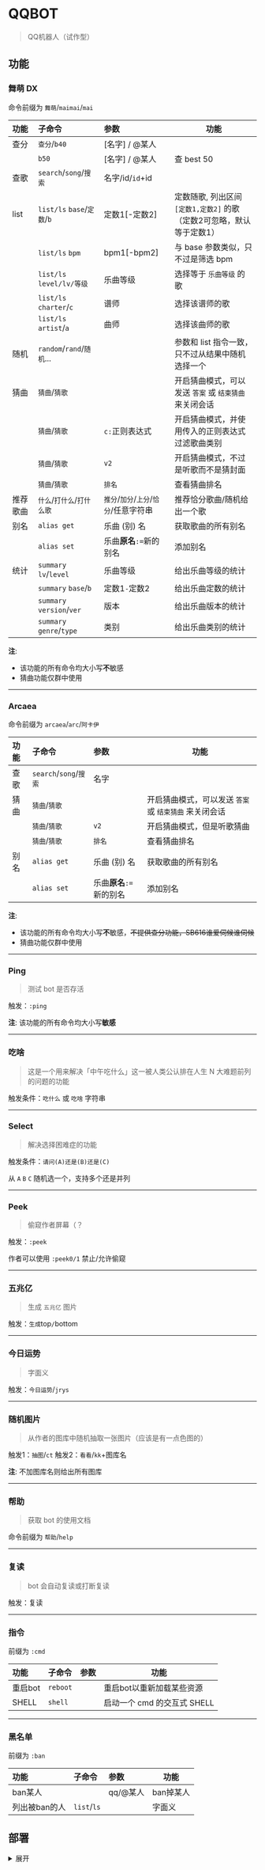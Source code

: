 # QQBOT

> QQ机器人（试作型）

## 功能

### 舞萌 DX

命令前缀为 `舞萌`/`maimai`/`mai`

| 功能   | 子命令                       | 参数                        | 功能                                              |
|:-----|:--------------------------|:--------------------------|-------------------------------------------------|
| 查分   | `查分`/`b40`                | [名字] / @某人                |                                                 |
|      | `b50`                     | [名字] / @某人                | 查 best 50                                       |
| 查歌   | `search`/`song`/`搜索`      | 名字/id/`id`+id             |                                                 | 
| list | `list/ls` `base`/`定数`/`b` | 定数1[-定数2]                 | 定数随歌, 列出区间 `[定数1,定数2]` 的歌 <br/>（定数2可忽略，默认等于定数1） |
|      | `list/ls` `bpm`           | bpm1[-bpm2]               | 与 base 参数类似，只不过是筛选 bpm                          |
|      | `list/ls` `level/lv/等级`   | 乐曲等级                      | 选择等于 `乐曲等级` 的歌                                  |
|      | `list/ls` `charter`/`c`   | 谱师                        | 选择该谱师的歌                                         |
|      | `list/ls` `artist`/`a`    | 曲师                        | 选择该曲师的歌                                         |
| 随机   | `random`/`rand`/`随机`...   |                           | 参数和 list 指令一致，只不过从结果中随机选择一个                     |
| 猜曲   | `猜曲`/`猜歌`                 |                           | 开启猜曲模式，可以发送 `答案` 或 `结束猜曲` 来关闭会话                 |
|      | `猜曲`/`猜歌`                 | `c:`正则表达式                 | 开启猜曲模式，并使用传入的正则表达式过滤歌曲类别                        |
|      | `猜曲`/`猜歌`                 | `v2`                      | 开启猜曲模式，不过是听歌而不是猜封面                              |
|      | `猜曲`/`猜歌`                 | `排名`                      | 查看猜曲排名                                          |
| 推荐歌曲 | `什么`/`打什么`/`打什么歌`         | `推分`/`加分`/`上分`/`恰分`/任意字符串 | 推荐恰分歌曲/随机给出一个歌                                  |
| 别名   | `alias get`               | 乐曲 (别) 名                  | 获取歌曲的所有别名                                       |
|      | `alias set`               | 乐曲**原名**`:=`新的别名          | 添加别名                                            |
| 统计   | `summary` `lv`/`level`    | 乐曲等级                      | 给出乐曲等级的统计                                       |
|      | `summary` `base`/`b`      | 定数1`-`定数2                 | 给出乐曲定数的统计                                       |
|      | `summary` `version`/`ver` | 版本                        | 给出乐曲版本的统计                                       |
|      | `summary` `genre`/`type`  | 类别                        | 给出乐曲类别的统计                                       |

**注**: 
- 该功能的所有命令均大小写**不**敏感
- 猜曲功能仅群中使用

---

### Arcaea


命令前缀为 `arcaea`/`arc`/`阿卡伊`

| 功能  | 子命令                  | 参数                | 功能                              |
|:----|:---------------------|:------------------|---------------------------------|
| 查歌  | `search`/`song`/`搜索` | 名字                |                                 | 
| 猜曲  | `猜曲`/`猜歌`            |                   | 开启猜曲模式，可以发送 `答案` 或 `结束猜曲` 来关闭会话 |
|     | `猜曲`/`猜歌`            | `v2`              | 开启猜曲模式，但是听歌猜曲                   |
|     | `猜曲`/`猜歌`            | `排名`              | 查看猜曲排名                          |
| 别名  | `alias get`          | 乐曲 (别) 名          | 获取歌曲的所有别名                       |
|     | `alias set`          | 乐曲**原名**`:=`新的别名  | 添加别名                            |

**注**: 
- 该功能的所有命令均大小写**不**敏感，~~不提供查分功能，SB616谁爱伺候谁伺候~~
- 猜曲功能仅群中使用

---

### Ping

> 测试 bot 是否存活

  触发：`:ping`

**注**: 该功能的所有命令均大小写**敏感**

---

### 吃啥

> 这是一个用来解决「中午吃什么」这一被人类公认排在人生 N 大难题前列的问题的功能

触发条件：`吃什么` 或 `吃啥` 字符串

---

### Select

> 解决选择困难症的功能

触发条件：`请问(A)还是(B)还是(C)`

从 `A` `B` `C` 随机选一个，支持多个还是并列

---

### Peek

> 偷窥作者屏幕（？

触发：`:peek`

作者可以使用 `:peek0/1` 禁止/允许偷窥

---

### 五兆亿

> 生成 `五兆亿` 图片

触发：`生成`top`/`bottom

---

### 今日运势

> 字面义

触发：`今日运势`/`jrys`

---

### 随机图片

> 从作者的图库中随机抽取一张图片（应该是有一点色图的）

触发1：`抽图`/`ct`
触发2：`看看`/`kk`+图库名

**注**: 不加图库名则给出所有图库

---

### 帮助

> 获取 bot 的使用文档

命令前缀为 `帮助`/`help`

---

### 复读

> bot 会自动复读或打断复读

触发：复读

---

### 指令

前缀为 `:cmd`

| 功能     | 子命令      | 参数  | 功能                  |
|:-------|:---------|:----|---------------------|
| 重启bot  | `reboot` |     | 重启bot以重新加载某些资源      |
| SHELL  | `shell`  |     | 启动一个 cmd 的交互式 SHELL |

---

### 黑名单

前缀为 `:ban`

| 功能        | 子命令          | 参数         | 功能     |
|:----------|:-------------|:-----------|--------|
| ban某人     |              | qq/@某人     | ban掉某人 |
| 列出被ban的人  | `list`/`ls`  |            | 字面义    |

## 部署

<details>
<summary> 展开 </summary>

1. 部署 mcl
2. 在 mcl 里登陆 bot
3. 改 App.config
4. 修改图库插件的路径
5. 配置数据库 (entity framework标准操作)
6. 运行，命令行参数如下（顺序敏感）：
   1. [Mirai-API-http](https://github.com/project-mirai/mirai-api-http) 的服务地址，如 `http://127.0.0.1:8080`
   2. bot 的账号，如 `123456789`
   3. Mirai-API-http 的认证密钥，如 <https://github.com/project-mirai/mirai-api-http#settingyml%E6%A8%A1%E6%9D%BF> 中的 `verifyKey`

</details>
